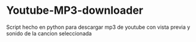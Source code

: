 # Youtube-MP3-downloader
Script hecho en python para descargar mp3 de youtube con vista previa y sonido de la cancion seleccionada
